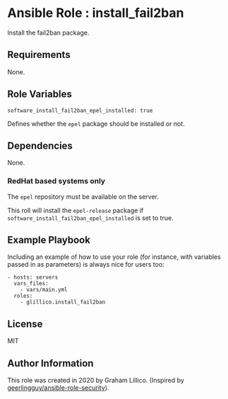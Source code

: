 # Ansible Role : install_fail2ban

Install the fail2ban package.

## Requirements

None.

## Role Variables

    software_install_fail2ban_epel_installed: true

Defines whether the `epel` package should be installed or not.

## Dependencies

None.

### RedHat based systems only
The `epel` repository must be available on the server.

This roll will install the `epel-release` package if `software_install_fail2ban_epel_installed` is set to true.

## Example Playbook

Including an example of how to use your role (for instance, with variables passed in as parameters) is always nice for users too:

    - hosts: servers
      vars_files:
        - vars/main.yml
      roles:
        - glillico.install_fail2ban

## License

MIT

## Author Information

This role was created in 2020 by Graham Lillico. (Inspired by [geerlingguy/ansible-role-security](https://github.com/geerlingguy/ansible-role-security)).
